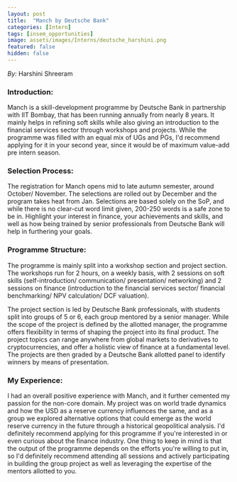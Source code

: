 ```yaml
---
layout: post
title:  "Manch by Deutsche Bank"
categories: [Intern]
tags: [insem_opportunities]
image: assets/images/Interns/deutsche_harshini.png
featured: false
hidden: false
---
```


*By:* Harshini Shreeram

### Introduction:
Manch is a skill-development programme by Deutsche Bank in partnership with IIT Bombay, that has been running annually from nearly 8 years. It mainly helps in refining soft skills while also giving an introduction to the financial services sector through workshops and projects. While the programme was filled with an equal mix of UGs and PGs, I'd recommend applying for it in your second year, since it would be of maximum value-add pre intern season.

### Selection Process: 
The registration for Manch opens mid to late autumn semester, around October/ November. The selections are rolled out by December and the program takes heat from Jan. Selections are based solely on the SoP, and while there is no clear-cut word limit given, 200-250 words is a safe zone to be in. Highlight your interest in finance, your achievements and skills, and well as how being trained by senior professionals from Deutsche Bank will help in furthering your goals.

### Programme Structure:
The programme is mainly split into a workshop section and project section. The workshops run for 2 hours, on a weekly basis, with 2 sessions on soft skills (self-introduction/ communication/ presentation/ networking) and 2 sessions on finance (introduction to the financial services sector/ financial benchmarking/ NPV calculation/ DCF valuation). 

The project section is led by Deutsche Bank professionals, with students split into groups of 5 or 6, each group mentored by a senior manager. While the scope of the project is defined by the allotted manager, the programme offers flexibility in terms of shaping the project into its final product. The project topics can range anywhere from global markets to derivatives to cryptocurrencies, and offer a holistic view of finance at a fundamental level. The projects are then graded by a  Deutsche Bank allotted panel to identify winners by means of presentation.

### My Experience:
I had an overall positive experience with Manch, and it further cemented my passion for the non-core domain. My project was on world trade dynamics and how the USD as a reserve currency influences the same, and as a group we explored alternative options that could emerge as the world reserve currency in the future through a historical geopolitical analysis. I'd definitely recommend applying for this programme if you're interested in or even curious about the finance industry. One thing to keep in mind is that the output of the programme depends on the efforts you're willing to put in, so I'd definitely recommend attending all sessions and actively participating in building the group project as well as leveraging the expertise of the mentors allotted to you.


